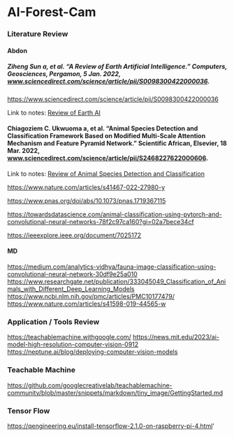 # AI-Forest-Cam

### Literature Review

#### Abdon

##### Ziheng Sun a, et al. “A Review of Earth Artificial Intelligence.” Computers, Geosciences, Pergamon, 5 Jan. 2022, www.sciencedirect.com/science/article/pii/S0098300422000036. 
https://www.sciencedirect.com/science/article/pii/S0098300422000036

Link to notes: [Review of Earth AI](https://github.com/ereedsanchez/AI-Forest-Cam/blob/AbdonV_Research/Abdon_Notes/A%20Review%20of%20Earth%20AI)


#### Chiagoziem C. Ukwuoma a, et al. “Animal Species Detection and Classification Framework Based on Modified Multi-Scale Attention Mechanism and Feature Pyramid Network.” Scientific African, Elsevier, 18 Mar. 2022, www.sciencedirect.com/science/article/pii/S2468227622000606. 

Link to notes: [Review of Animal Species Detection and Classification](https://www.sciencedirect.com/science/article/pii/S2468227622000606)


https://www.nature.com/articles/s41467-022-27980-y

https://www.pnas.org/doi/abs/10.1073/pnas.1719367115

https://towardsdatascience.com/animal-classification-using-pytorch-and-convolutional-neural-networks-78f2c97ca160?gi=02a7bece34cf

https://ieeexplore.ieee.org/document/7025172

#### MD
https://medium.com/analytics-vidhya/fauna-image-classification-using-convolutional-neural-network-30df9e25a010
https://www.researchgate.net/publication/333045049_Classification_of_Animals_with_Different_Deep_Learning_Models
https://www.ncbi.nlm.nih.gov/pmc/articles/PMC10177479/
https://www.nature.com/articles/s41598-019-44565-w


### Application / Tools Review
https://teachablemachine.withgoogle.com/
https://news.mit.edu/2023/ai-model-high-resolution-computer-vision-0912
https://neptune.ai/blog/deploying-computer-vision-models

### Teachable Machine
https://github.com/googlecreativelab/teachablemachine-community/blob/master/snippets/markdown/tiny_image/GettingStarted.md

### Tensor Flow
https://qengineering.eu/install-tensorflow-2.1.0-on-raspberry-pi-4.html'


